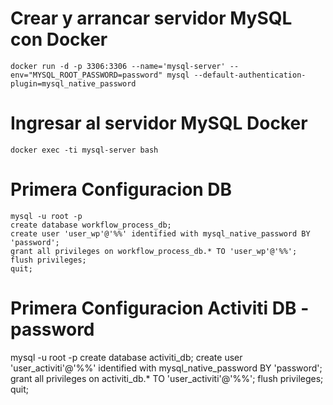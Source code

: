 # Crear y arrancar servidor MySQL con Docker
```
docker run -d -p 3306:3306 --name='mysql-server' --env="MYSQL_ROOT_PASSWORD=password" mysql --default-authentication-plugin=mysql_native_password
```

# Ingresar al servidor MySQL Docker
```
docker exec -ti mysql-server bash
```

# Primera Configuracion DB
```
mysql -u root -p
create database workflow_process_db;
create user 'user_wp'@'%%' identified with mysql_native_password BY 'password';
grant all privileges on workflow_process_db.* TO 'user_wp'@'%%';
flush privileges;
quit;
```

# Primera Configuracion Activiti DB - password
mysql -u root -p
create database activiti_db;
create user 'user_activiti'@'%%' identified with mysql_native_password BY 'password';
grant all privileges on activiti_db.* TO 'user_activiti'@'%%';
flush privileges;
quit;
